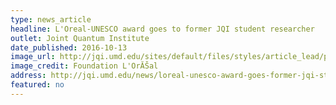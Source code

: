 ```yaml
---
type: news_article
headline: L'Oreal-UNESCO award goes to former JQI student researcher
outlet: Joint Quantum Institute
date_published: 2016-10-13
image_url: http://jqi.umd.edu/sites/default/files/styles/article_lead/public/images/banner.jpg?itok=73IH_shX
image_credit: Foundation L'OrĂŠal
address: http://jqi.umd.edu/news/loreal-unesco-award-goes-former-jqi-student-researcher
featured: no
---
```

